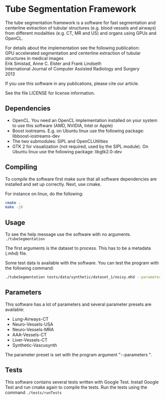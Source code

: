 Tube Segmentation Framework
===================================

The tube segmentation framework is a software for fast segmentation and centerline extraction of tubular structures (e.g. blood vessels and airways) from different modalities (e.g. CT, MR and US) and organs using GPUs and OpenCL.

For details about the implementation see the following publication:   
GPU accelerated segmentation and centerline extraction of tubular structures in medical images   
Erik Smistad, Anne C. Elster and Frank Lindseth   
International Journal of Computer Assisted Radiology and Surgery   
2013   

If you use this software in any publications, please cite our article.

See the file LICENSE for license information.

Dependencies
----------------------------------

* OpenCL. You need an OpenCL implementation installed on your system to use this software (AMD, NVIDIA, Intel or Apple)
* Boost iostreams. E.g. on Ubuntu linux use the following package: libboost-iostreams-dev
* The two submodules: SIPL and OpenCLUtilities
* GTK 2 for visualization (not required, used by the SIPL module). On Ubuntu linux use the following package: libgtk2.0-dev

Compiling
----------------------------------

To compile the software first make sure that all software dependencies are installed and set up correctly.
Next, use cmake.

For instance on linux, do the following:
```bash
cmake .
make -j8
```

Usage
----------------------------------

To see the help message use the software with no arguments.
`./tubeSegmentation`

The first arguments is the dataset to process. This has to be a metadata (.mhd) file.

Some test data is available with the software. You can test the program with the following command:
```bash
./tubeSegmentation tests/data/synthetic/dataset_1/noisy.mhd --parameters Synthetic-Vascusynth --display
```


Parameters
----------------------------------

This software has a lot of parameters and several parameter presets are available:
* Lung-Airways-CT
* Neuro-Vessels-USA
* Neuro-Vessels-MRA
* AAA-Vessels-CT
* Liver-Vessels-CT
* Synthetic-Vascusynth

The parameter preset is set with the program argument "--parameters <name>".

Tests
----------------------------------

This software contains several tests written with Google Test.
Install Google Test and run cmake again to compile the tests.
Run the tests using the command `./tests/runTests`



